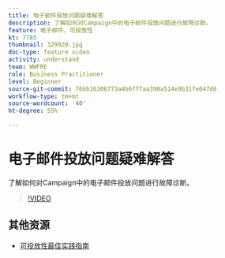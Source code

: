 ```yaml
---
title: 电子邮件投放问题疑难解答
description: 了解如何对Campaign中的电子邮件投放问题进行故障诊断。
feature: 电子邮件、可投放性
kt: 7785
thumbnail: 329920.jpg
doc-type: feature video
activity: understand
team: WWFRE
role: Business Practitioner
level: Beginner
source-git-commit: f6bb16306773a4b6ff7aa390a514e9b31fe047d6
workflow-type: tm+mt
source-wordcount: '40'
ht-degree: 55%

---
```



# 电子邮件投放问题疑难解答

了解如何对Campaign中的电子邮件投放问题进行故障诊断。

>[!VIDEO](https://video.tv.adobe.com/v/329920?quality=12)

## 其他资源

* [可投放性最佳实践指南](https://experienceleague.adobe.com/docs/deliverability-learn/deliverability-best-practice-guide/introduction.html?lang=zh-Hans)